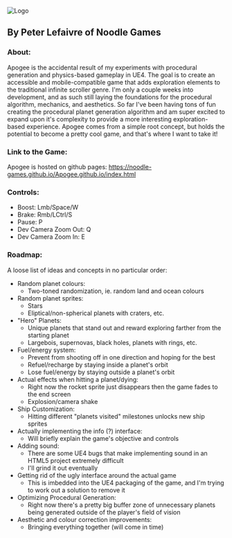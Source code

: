 ![Logo](https://github.com/Noodle-Games/Apogee.github.io/ApogeeLogo1_Dark.png)
## By Peter Lefaivre of Noodle Games

### About:
Apogee is the accidental result of my experiments with procedural generation and physics-based gameplay in UE4. The goal is to create an accessible and mobile-compatible game that adds exploration elements to the traditional infinite scroller genre. I'm only a couple weeks into development, and as such still laying the foundations for the procedural algorithm, mechanics, and aesthetics. So far I've been having tons of fun creating the procedural planet generation algorithm and am super excited to expand upon it's complexity to provide a more interesting exploration-based experience. Apogee comes from a simple root concept, but holds the potential to become a pretty cool game, and that's where I want to take it!

### Link to the Game:
Apogee is hosted on github pages:
https://noodle-games.github.io/Apogee.github.io/index.html

### Controls:
- Boost: Lmb/Space/W
- Brake: Rmb/LCtrl/S
- Pause: P
- Dev Camera Zoom Out: Q
- Dev Camera Zoom In: E

### Roadmap:
A loose list of ideas and concepts in no particular order:
- Random planet colours:
  - Two-toned randomization, ie. random land and ocean colours
- Random planet sprites:
  - Stars
  - Eliptical/non-spherical planets with craters, etc.
- "Hero" Planets:
  - Unique planets that stand out and reward exploring farther from the starting planet
  - Largebois, supernovas, black holes, planets with rings, etc.
- Fuel/energy system:
  - Prevent from shooting off in one direction and hoping for the best
  - Refuel/recharge by staying inside a planet's orbit
  - Lose fuel/energy by staying outside a planet's orbit
- Actual effects when hitting a planet/dying:
  - Right now the rocket sprite just disappears then the game fades to the end screen
  - Explosion/camera shake
- Ship Customization:
  - Hitting different "planets visited" milestones unlocks new ship sprites
- Actually implementing the info (?) interface:
  - Will briefly explain the game's objective and controls
- Adding sound:
  - There are some UE4 bugs that make implementing sound in an HTML5 project extremely difficult
  - I'll grind it out eventually
- Getting rid of the ugly interface around the actual game
  - This is imbedded into the UE4 packaging of the game, and I'm trying to work out a solution to remove it
- Optimizing Procedural Generation:
  - Right now there's a pretty big buffer zone of unnecessary planets being generated outside of the player's field of vision
- Aesthetic and colour correction improvements:
  - Bringing everything together (will come in time)
